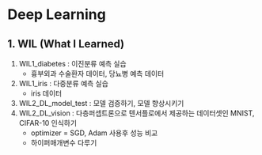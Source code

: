 # Deep Learning

## 1. WIL (What I Learned)
1. WIL1_diabetes : 이진분류 예측 실습 
    - 흉부외과 수술환자 데이터, 당뇨병 예측 데이터
2. WIL1_iris : 다중분류 예측 실습 
    - iris 데이터
3. WIL2_DL_model_test : 모델 검증하기, 모델 향상시키기 
4. WIL2_DL_vision : 다층퍼셉트론으로 텐서플로에서 제공하는 데이터셋인 MNIST, CIFAR-10 인식하기
    - optimizer = SGD, Adam 사용후 성능 비교
    - 하이퍼매개변수 다루기 